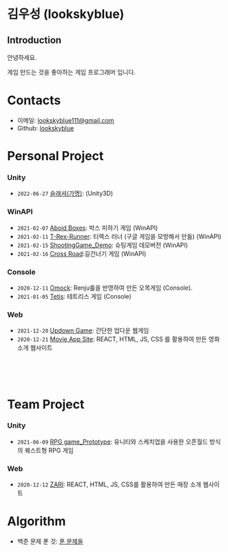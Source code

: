 # 김우성 (lookskyblue)

## Introduction
안녕하세요.

게임 만드는 것을 좋아하는 게임 프로그래머 입니다.

# Contacts
 * 이메일: lookskyblue111@gmail.com
 * Github: [lookskyblue](https://github.com/lookskyblue?tab=repositories)

# Personal Project
### Unity
* ```2022-06-27``` [슬래셔(가명)](https://github.com/lookskyblue/Slasher): (Unity3D)
 
### WinAPI
* ```2021-02-07``` [Aboid Boxes](https://github.com/lookskyblue/Avoid_Boxes/blob/master/README.md): 박스 피하기 게임 (WinAPI)
* ```2021-02-11``` [T-Rex-Runner](https://github.com/lookskyblue/T-Rex-Runner): 티렉스 러너 (구글 게임을 모방해서 만듦) (WinAPI)
* ```2021-02-15``` [ShootingGame_Demo](https://github.com/lookskyblue/ShootingGame_Demo): 슈팅게임 데모버전 (WinAPI)
* ```2021-02-16``` [Cross Road](https://github.com/lookskyblue/CrossRoad):길건너기 게임 (WinAPI)

### Console
* ```2020-12-11``` [Omock](https://github.com/lookskyblue/Omok):  Renju룰을 반영하여 만든 오목게임 (Console).
* ```2021-01-05``` [Tetis](https://github.com/lookskyblue/Tetris): 테트리스 게임 (Console)

### Web
* ```2021-12-20``` [Updown Game](https://github.com/lookskyblue/UpDownGame): 간단한 업다운 웹게임
* ```2020-12-21``` [Movie App Site](https://github.com/lookskyblue/movie_app_2020): REACT, HTML, JS, CSS 를 활용하여 만든 영화소개 웹사이트 

<br/>
<br/>
<br/>

# Team Project   

### Unity
* ```2021-06-09``` [RPG game_Prototype](https://youtu.be/4HStwtlzHdM): 유니티와 스케치업을 사용한 오픈월드 방식의 퀘스트형 RPG 게임

### Web
* ```2020-12-12``` [ZARI](https://github.com/lookskyblue/zari): REACT, HTML, JS, CSS를 활용하여 만든 매장 소개 웹사이트

# Algorithm
* 백준 문제 푼 것: [푼 문제들](https://github.com/lookskyblue/Backjoon/tree/main/%EB%B0%B1%EC%A4%80)

